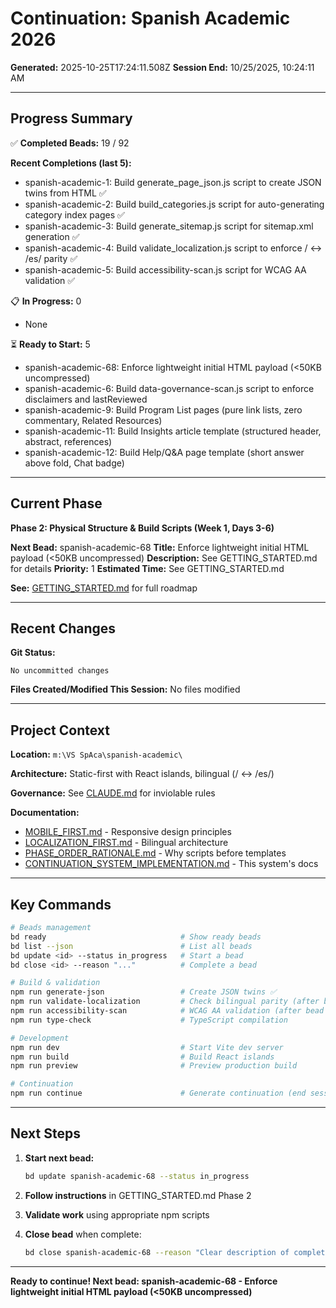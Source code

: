# Continuation: Spanish Academic 2026
**Generated:** 2025-10-25T17:24:11.508Z
**Session End:** 10/25/2025, 10:24:11 AM

---

## Progress Summary

✅ **Completed Beads:** 19 / 92

**Recent Completions (last 5):**
- spanish-academic-1: Build generate_page_json.js script to create JSON twins from HTML ✅
- spanish-academic-2: Build build_categories.js script for auto-generating category index pages ✅
- spanish-academic-3: Build generate_sitemap.js script for sitemap.xml generation ✅
- spanish-academic-4: Build validate_localization.js script to enforce / ↔ /es/ parity ✅
- spanish-academic-5: Build accessibility-scan.js script for WCAG AA validation ✅

📋 **In Progress:** 0
- None

⏳ **Ready to Start:** 5
- spanish-academic-68: Enforce lightweight initial HTML payload (<50KB uncompressed)
- spanish-academic-6: Build data-governance-scan.js script to enforce disclaimers and lastReviewed
- spanish-academic-9: Build Program List pages (pure link lists, zero commentary, Related Resources)
- spanish-academic-11: Build Insights article template (structured header, abstract, references)
- spanish-academic-12: Build Help/Q&A page template (short answer above fold, Chat badge)

---

## Current Phase

**Phase 2: Physical Structure & Build Scripts (Week 1, Days 3-6)**


**Next Bead:** spanish-academic-68
**Title:** Enforce lightweight initial HTML payload (<50KB uncompressed)
**Description:** See GETTING_STARTED.md for details
**Priority:** 1
**Estimated Time:** See GETTING_STARTED.md


**See:** [GETTING_STARTED.md](../../../../GETTING_STARTED.md) for full roadmap

---

## Recent Changes

**Git Status:**
```
No uncommitted changes
```

**Files Created/Modified This Session:**
No files modified

---

## Project Context

**Location:** `m:\VS SpAca\spanish-academic\`

**Architecture:** Static-first with React islands, bilingual (/ ↔ /es/)

**Governance:** See [CLAUDE.md](../../../../CLAUDE.md) for inviolable rules

**Documentation:**
- [MOBILE_FIRST.md](../../../../docs/MOBILE_FIRST.md) - Responsive design principles
- [LOCALIZATION_FIRST.md](../../../../docs/LOCALIZATION_FIRST.md) - Bilingual architecture
- [PHASE_ORDER_RATIONALE.md](../../../../docs/PHASE_ORDER_RATIONALE.md) - Why scripts before templates
- [CONTINUATION_SYSTEM_IMPLEMENTATION.md](../../../../docs/CONTINUATION_SYSTEM_IMPLEMENTATION.md) - This system's docs

---

## Key Commands

```bash
# Beads management
bd ready                              # Show ready beads
bd list --json                        # List all beads
bd update <id> --status in_progress   # Start a bead
bd close <id> --reason "..."          # Complete a bead

# Build & validation
npm run generate-json                 # Create JSON twins ✅
npm run validate-localization         # Check bilingual parity (after bead 4)
npm run accessibility-scan            # WCAG AA validation (after bead 5)
npm run type-check                    # TypeScript compilation

# Development
npm run dev                           # Start Vite dev server
npm run build                         # Build React islands
npm run preview                       # Preview production build

# Continuation
npm run continue                      # Generate continuation (end session)
```

---

## Next Steps

1. **Start next bead:**
   ```bash
   bd update spanish-academic-68 --status in_progress
   ```

2. **Follow instructions** in GETTING_STARTED.md Phase 2

3. **Validate work** using appropriate npm scripts

4. **Close bead** when complete:
   ```bash
   bd close spanish-academic-68 --reason "Clear description of completion"
   ```


---

**Ready to continue! Next bead: spanish-academic-68 - Enforce lightweight initial HTML payload (<50KB uncompressed)**
